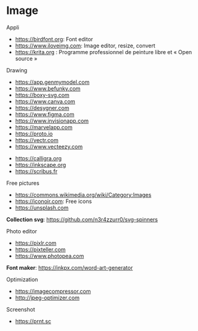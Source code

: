 # Image

Appli
* https://birdfont.org: Font editor
* https://www.iloveimg.com: Image editor, resize, convert
* https://krita.org : Programme professionnel de peinture libre et « Open source »

Drawing
* https://app.genmymodel.com
* https://www.befunky.com
* https://boxy-svg.com
* https://www.canva.com
* https://desygner.com
* https://www.figma.com
* https://www.invisionapp.com
* https://marvelapp.com
* https://proto.io
* https://vectr.com
* https://www.vecteezy.com

+ https://calligra.org
+ https://inkscape.org
+ https://scribus.fr

Free pictures
* https://commons.wikimedia.org/wiki/Category:Images
* https://iconoir.com: Free icons
* https://unsplash.com

**Collection svg**: https://github.com/n3r4zzurr0/svg-spinners

Photo editor
* https://pixlr.com
* https://pixteller.com
* https://www.photopea.com

**Font maker**: https://inkpx.com/word-art-generator

Optimization
* https://imagecompressor.com
* http://jpeg-optimizer.com

Screenshot
* https://prnt.sc
